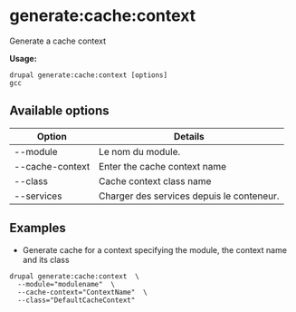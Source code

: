 # generate:cache:context
Generate a cache context

**Usage:**
```
drupal generate:cache:context [options]
gcc
```

## Available options
Option | Details
-------|-------------
--module | Le nom du module.
--cache-context | Enter the cache context name
--class | Cache context class name
--services | Charger des services depuis le conteneur.

## Examples
* Generate cache for a context specifying the module, the context name and its class
```
drupal generate:cache:context  \
  --module="modulename"  \
  --cache-context="ContextName"  \
  --class="DefaultCacheContext"
```
